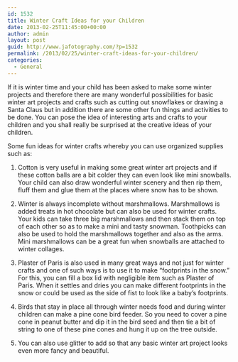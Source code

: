 ```yaml
---
id: 1532
title: Winter Craft Ideas for your Children
date: 2013-02-25T11:45:00+00:00
author: admin
layout: post
guid: http://www.jafotography.com/?p=1532
permalink: /2013/02/25/winter-craft-ideas-for-your-children/
categories:
  - General
---
```

If it is winter time and your child has been asked to make some winter projects and therefore there are many wonderful possibilities for basic winter art projects and crafts such as cutting out snowflakes or drawing a Santa Claus but in addition there are some other fun things and activities to be done. You can pose the idea of interesting arts and crafts to your children and you shall really be surprised at the creative ideas of your children.

Some fun ideas for winter crafts whereby you can use organized supplies such as:

1. Cotton is very useful in making some great winter art projects and if these cotton balls are a bit colder they can even look like mini snowballs. Your child can also draw wonderful winter scenery and then rip them, fluff them and glue them at the places where snow has to be shown.

2. Winter is always incomplete without marshmallows. Marshmallows is added treats in hot chocolate but can also be used for winter crafts. Your kids can take three big marshmallows and then stack them on top of each other so as to make a mini and tasty snowman. Toothpicks can also be used to hold the marshmallows together and also as the arms. Mini marshmallows can be a great fun when snowballs are attached to winter collages.

3. Plaster of Paris is also used in many great ways and not just for winter crafts and one of such ways is to use it to make “footprints in the snow.” For this, you can fill a box lid with negligible item such as Plaster of Paris. When it settles and dries you can make different footprints in the snow or could be used as the side of fist to look like a baby’s footprints.

4. Birds that stay in place all through winter needs food and during winter children can make a pine cone bird feeder. So you need to cover a pine cone in peanut butter and dip it in the bird seed and then tie a bit of string to one of these pine cones and hung it up on the tree outside.

5. You can also use glitter to add so that any basic winter art project looks even more fancy and beautiful.
